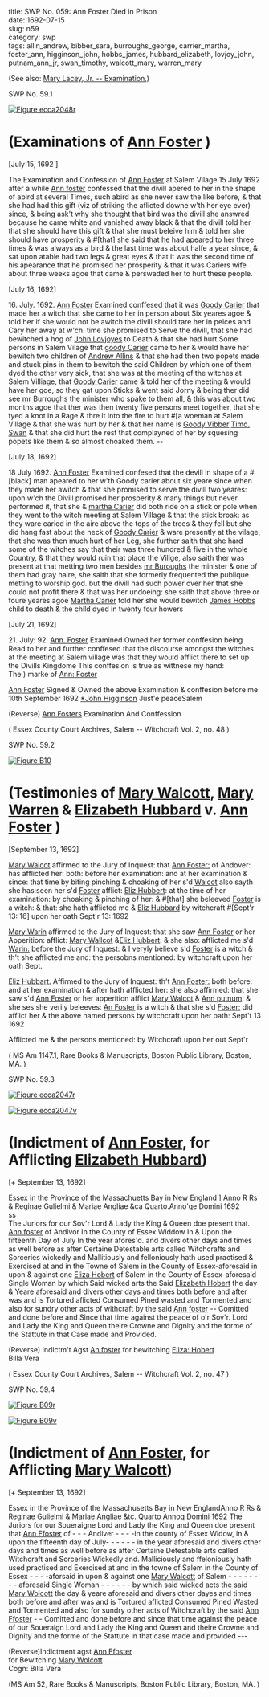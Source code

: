 title: SWP No. 059: Ann Foster Died in Prison  
date: 1692-07-15  
slug: n59  
category: swp  
tags: allin_andrew, bibber_sara, burroughs_george, carrier_martha, foster_ann, higginson_john, hobbs_james, hubbard_elizabeth, lovjoy_john, putnam_ann_jr, swan_timothy, walcott_mary, warren_mary




(See also: [Mary Lacey, Jr. -- Examination.)](/n87.html#n87.2)

<div markdown class="doc" id="n59.1">

<div class="doc_id">SWP No. 59.1</div>


<span markdown class="figure">[![Figure ecca2048r](archives/ecca/thumb/ecca2048r.jpg)](archives/ecca/large/ecca2048r.jpg)</span>



# (Examinations of [Ann Foster](/tag/foster_ann.html) )

[July 15, 1692 ]

The Examination and Confession of [Ann Foster](/tag/foster_ann.html) at Salem Vilage 15 July 1692  after a while [Ann foster](/tag/foster_ann.html) confessed that the divill apered to her in the shape of abird at several Times, such abird as she never saw the like before, & that she had had this gift (viz of striking the aflicted downe w'th her eye ever) since, & being ask't why she thought that bird was the divill she answred because he came white and vanished away black & that the divill told her that she should have this gift & that she must beleive him & told her she should have prosperity & #[that] she said that he had apeared to her three times & was always as a bird & the last time was about halfe a year since, & sat upon atable had two legs & great eyes & that it was the second time of his apearance that he promised her prosperity & that it was Cariers wife about three weeks agoe that came & perswaded her to hurt these people.

[July 16, 1692]

16\. July. 1692. [Ann Foster](/tag/foster_ann.html) Examined conffesed that it was [Goody Carier](/tag/carrier_martha.html) that made her a witch that she came to her in person about Six yeares agoe & told her if she would not be awitch the divill should tare her in peices and Cary her away at w'ch. time she promised to Serve the divill, that she had bewitched a hog of [John Lovjoyes](/tag/lovjoy_john.html) to Death & that she had hurt Some persons in Salem Vilage that [goody Carier](/tag/carrier_martha.html) came to her & would have her bewitch two children of [Andrew Allins](/tag/allin_andrew.html) & that she had then two popets made and stuck pins in them to bewitch the said Children by which one of them dyed  the other very sick, that she was at the meeting of the witches at Salem Villiage, that [Goody Carier](/tag/carrier_martha.html) came & told her of the meeting & would have her goe, so they gat upon Sticks & went said Jorny & being ther did see [mr Burroughs](/tag/burroughs_george.html) the minister who spake to them all, & this was about two months agoe that ther was then twenty five persons meet together, that she tyed a knot in a Rage & thre it into the fire to hurt #[a woeman at Salem Village & that she was hurt by her & that her name is [Goody Vibber](/tag/bibber_sara.html) [Timo. Swan](/tag/swan_timothy.html) & that she did hurt the rest that complayned of her by squesing popets like them & so almost choaked them. --

[July 18, 1692]

18 July 1692. [Ann Foster](/tag/foster_ann.html) Examined confesed that the devill in shape of a #[black] man apeared to her w'th Goody carier about six yeare since when they made her awitch & that she promised to serve the divill two yeares: upon w'ch the Divill promised her prosperity & many things but never performed it, that she & [martha Carier](/tag/carrier_martha.html) did both ride on a stick or pole when they went to the witch meeting at Salem Village & that the stick broak: as they ware caried in the aire above the tops of the trees & they fell but she did hang fast about the neck of [Goody Carier](/tag/carrier_martha.html) & ware presently at the vilage, that she was then much hurt of her Leg, she further saith that she hard some of the witches say that their was three hundred & five in the whole Country, & that they would ruin that place the Vilige, also saith ther was present at that metting two men besides [mr Buroughs](/tag/burroughs_george.html) the minister & one of them had gray haire, she saith that she formerly frequented the publique metting to worship god. but the divill had such power over her that she could not profit there & that was her undoeing: she saith that above three or foure yeares agoe [Martha Carier](/tag/carrier_martha.html) told her she would bewitch [James Hobbs](/tag/hobbs_james.html) child to death & the child dyed in twenty four howers

[July 21, 1692]

21\. July: 92. [Ann. Foster](/tag/foster_ann.html) Examined Owned her former conffesion being Read to her and further conffesed that the discourse amongst the witches at the meeting at Salem village was that they would afflict there to set up the Divills Kingdome This conffesion is true as wittnese my hand:  
The  )  marke of [Ann: Foster](/tag/foster_ann.html)    

[Ann Foster](/tag/foster_ann.html) Signed & Owned the above Examination & conffesion before me  
10th September 1692 [*John Higginson](/tag/higginson_john.html) Just'e peaceSalem   

(Reverse) [Ann Fosters](/tag/foster_ann.html) Examination And Conffession 

( Essex County Court Archives, Salem -- Witchcraft Vol. 2, no. 48 )

</div>



<div markdown class="doc" id="n59.2">

<div class="doc_id">SWP No. 59.2</div>


<span markdown class="figure">[![Figure B10](archives/BPL/gifs/B10.gif)](archives/BPL/LARGE/B10.jpg)</span>

# (Testimonies of [Mary Walcott](/tag/walcott_mary.html), [Mary Warren](/tag/warren_mary.html) & [Elizabeth Hubbard](/tag/hubbard_elizabeth.html)  v. [Ann Foster](/tag/foster_ann.html) )

[September 13, 1692]

[Mary Walcot](/tag/walcott_mary.html) affirmed to the Jury of Inquest: that [Ann Foster:](/tag/foster_ann.html) of Andover: has afflicted her: both: before her examination: and at her examination & since: that time by biting pinching & choaking of her s'd [Walcot](/tag/walcott_mary.html) also sayth she has:seen her s'd [Foster](/tag/foster_ann.html) afflict: [Eliz Hubbert](/tag/hubbard_elizabeth.html): at the time of her examination: by choaking & pinching of her: & #[that] she beleeved [Foster](/tag/foster_ann.html) is a witch: & that: she hath afflicted me & [Eliz Hubbard](/tag/hubbard_elizabeth.html) by witchcraft #[Sept'r 13: 16] upon her oath Sept'r 13: 1692 

[Mary Warin](/tag/warren_mary.html) affirmed to the Jury of Inquest: that she saw [Ann Foster](/tag/foster_ann.html) or her Apperition: afflict: [Mary Wallcot](/tag/walcott_mary.html) &[Eliz Hubbert](/tag/hubbard_elizabeth.html): & she also: afflicted me s'd [Warin:](/tag/warren_mary.html) before the Jury of Inquest: & I veryly believe s'd [Foster](/tag/foster_ann.html) is a witch & th't she afflicted me and: the persobns mentioned: by witchcraft upon her oath Sept.

[Eliz Hubbart.](/tag/hubbard_elizabeth.html) Affirmed to the Jury of Inquest: th't [Ann Foster:](/tag/foster_ann.html) both before: and at her examination & after hath afflicted her: she also affirmed: that she saw s'd [Ann Foster](/tag/foster_ann.html) or her apperition afflict [Mary Walcot](/tag/walcott_mary.html) & [Ann putnum](/tag/putnam_ann_jr.html): & she ses she verily beleeves: [An Foster](/tag/foster_ann.html) is a witch & that she s'd [Foster:](/tag/foster_ann.html) did afflict her & the above named persons by witchcraft upon her oath: Sept't 13 1692 



Afflicted me & the persons mentioned: by Witchcraft upon her out Sept'r 

( MS Am 1147.1, Rare Books & Manuscripts, Boston Public Library, Boston, MA. )


</div>



<div markdown class="doc" id="n59.3">

<div class="doc_id">SWP No. 59.3</div>


<span markdown class="figure">[![Figure ecca2047r](archives/ecca/thumb/ecca2047r.jpg)](archives/ecca/large/ecca2047r.jpg)</span>

<span markdown class="figure">[![Figure ecca2047v](archives/ecca/thumb/ecca2047v.jpg)](archives/ecca/large/ecca2047v.jpg)</span>

# (Indictment of [Ann Foster](/tag/foster_ann.html), for Afflicting [Elizabeth Hubbard](/tag/hubbard_elizabeth.html))

[+ September 13, 1692]

Essex in the Province of the Massachuetts Bay in New England ] Anno R Rs & Reginae Gulielmi & Mariae Angliae &ca Quarto.Anno'qe Domini 1692  
ss  
The Juriors for our Sov'r Lord & Lady the King & Queen doe present that. [Ann foster](/tag/foster_ann.html) of Andivor In the County of Essex Widdow In & Upon the fifteenth Day of July In the year afores'd. and divers other days and times as well before as after Certaine Detestable arts called Witchcrafts and Sorceries wickedly and Mallitiously and felloniously hath used practised & Exercised at and in the Towne of Salem in the County of Essex-aforesaid in upon & against one [Eliza Hobert](/tag/hubbard_elizabeth.html) of Salem in the County of Essex-aforesaid Single Woman by which Said wicked arts the Said [Elizabeth Hobert](/tag/hubbard_elizabeth.html) the day & Yeare aforesaid and divers other days and times both before and after was and is Tortured aflicted Consumed Pined wasted and Tormented and also for sundry other acts of withcraft by the said [Ann foster](/tag/foster_ann.html) -- Comitted and done before and Since that time against the peace of o'r Sov'r. Lord and Lady the King and Queen theire Crowne and Dignity and the forme of the Stattute in that Case made and Provided.

(Reverse) Indictm't Agst [An foster](/tag/foster_ann.html) for bewitching [Eliza: Hobert](/tag/hubbard_elizabeth.html)  
Billa Vera

( Essex County Court Archives, Salem -- Witchcraft Vol. 2, no. 47 )


</div>



<div markdown class="doc" id="n59.4">

<div class="doc_id">SWP No. 59.4</div>


<span markdown class="figure">[![Figure B09r](archives/BPL/gifs/B09A.gif)](archives/BPL/LARGE/B09A.jpg)</span>

<span markdown class="figure">[![Figure B09v](archives/BPL/gifs/B09B.gif)](archives/BPL/LARGE/B09B.jpg)</span>

# (Indictment of [Ann Foster](/tag/foster_ann.html), for Afflicting [Mary Walcott](/tag/walcott_mary.html))

[+ September 13, 1692]

Essex in the Province of the Massachusetts Bay in New EnglandAnno R Rs & Reginae Gulielmi & Mariae Angliae &tc. Quarto Annoq Domini 1692 The Juriors for our Soueraigne Lord and Lady the King and Queen doe present that [Ann Ffoster](/tag/foster_ann.html) of - - -  Andiver - - - -in the county of Essex Widow, in & upon the fifteenth day of July- - - - - - in the year aforesaid and divers other days and times as well before as after Certaine Detestable arts called Witchcraft and Sorceries Wickedly and. Malliciously and ffeloniously hath used practised and Exercised at and in the towne of Salem in the  County of Essex - - - -aforsaid in upon & against one [Mary Walcott](/tag/walcott_mary.html) of Salem - - - - - - - - aforesaid Single Woman - - -  - - - by which said wicked acts the said [Mary Wolcott](/tag/walcott_mary.html) the day & yeare aforesaid and divers other dayes and times both before and after was and is Tortured aflicted Consumed Pined Wasted and Tormented and also for sundry other acts of Witchcraft by the said [Ann Ffoster](/tag/foster_ann.html) - - Comitted and done before and since that time against the peace of our Soueraign Lord and Lady the King and Queen and theire Crowne and Dignity and the forme of the Stattute in that case made and provided ---

(Reverse)Indictment agst [Ann Ffoster](/tag/foster_ann.html)  
for Bewitching [Mary Wolcott](/tag/walcott_mary.html)  
Cogn: Billa Vera

(MS Am 52, Rare Books & Manuscripts, Boston Public Library, Boston, MA. )


</div>
